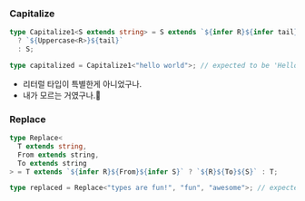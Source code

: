 ### Capitalize

```ts
type Capitalize1<S extends string> = S extends `${infer R}${infer tail}`
  ? `${Uppercase<R>}${tail}`
  : S;

type capitalized = Capitalize1<"hello world">; // expected to be 'Hello world'
```

- 리터럴 타입이 특별한게 아니었구나.
- 내가 모르는 거였구나.🫠

### Replace

```ts
type Replace<
  T extends string,
  From extends string,
  To extends string
> = T extends `${infer R}${From}${infer S}` ? `${R}${To}${S}` : T;

type replaced = Replace<"types are fun!", "fun", "awesome">; // expected to be 'types are awesome!'
```
